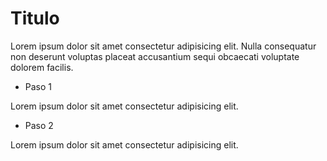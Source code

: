 # Titulo

Lorem ipsum dolor sit amet consectetur adipisicing elit. Nulla consequatur non deserunt voluptas placeat accusantium sequi obcaecati voluptate dolorem facilis.

- Paso 1

Lorem ipsum dolor sit amet consectetur adipisicing elit.
- Paso 2

Lorem ipsum dolor sit amet consectetur adipisicing elit.
 



